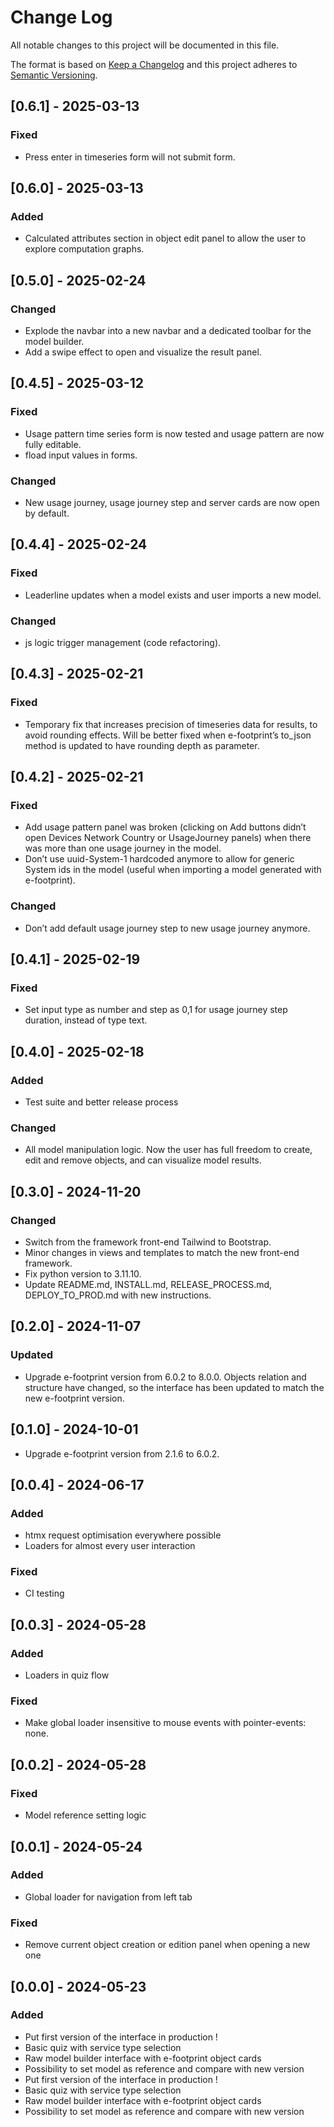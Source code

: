 # Change Log
All notable changes to this project will be documented in this file.
 
The format is based on [Keep a Changelog](http://keepachangelog.com/)
and this project adheres to [Semantic Versioning](http://semver.org/).

## [0.6.1] - 2025-03-13

### Fixed
 - Press enter in timeseries form will not submit form.

## [0.6.0] - 2025-03-13

### Added
- Calculated attributes section in object edit panel to allow the user to explore computation graphs.

## [0.5.0] - 2025-02-24

### Changed
- Explode the navbar into a new navbar and a dedicated toolbar for the model 
  builder.
- Add a swipe effect to open and visualize the result panel.

## [0.4.5] - 2025-03-12

### Fixed
- Usage pattern time series form is now tested and usage pattern are now fully editable.
- fload input values in forms.

### Changed
- New usage journey, usage journey step and server cards are now open by default.

## [0.4.4] - 2025-02-24

### Fixed
- Leaderline updates when a model exists and user imports a new model.

### Changed
- js logic trigger management (code refactoring).

## [0.4.3] - 2025-02-21

### Fixed
- Temporary fix that increases precision of timeseries data for results, to avoid rounding effects. Will be better fixed when e-footprint’s to_json method is updated to have rounding depth as parameter.

## [0.4.2] - 2025-02-21

### Fixed
- Add usage pattern panel was broken (clicking on Add buttons didn’t open Devices Network Country or UsageJourney panels) when there was more than one usage journey in the model.
- Don’t use uuid-System-1 hardcoded anymore to allow for generic System ids in the model (useful when importing a model generated with e-footprint).

### Changed
- Don’t add default usage journey step to new usage journey anymore. 

## [0.4.1] - 2025-02-19

### Fixed
- Set input type as number and step as 0,1 for usage journey step duration, instead of type text.

## [0.4.0] - 2025-02-18

### Added
- Test suite and better release process

### Changed
- All model manipulation logic. Now the user has full freedom to create, edit and remove objects, and can visualize model results.

## [0.3.0] - 2024-11-20

### Changed
- Switch from the framework front-end Tailwind to Bootstrap.
- Minor changes in views and templates to match the new front-end framework.
- Fix python version to 3.11.10.
- Update README.md, INSTALL.md, RELEASE_PROCESS.md, DEPLOY_TO_PROD.md with new instructions.

## [0.2.0]  - 2024-11-07

### Updated
- Upgrade e-footprint version from 6.0.2 to 8.0.0. Objects relation and structure have changed, so the interface has been updated to match the new e-footprint version.

## [0.1.0] - 2024-10-01
- Upgrade e-footprint version from 2.1.6 to 6.0.2.

## [0.0.4] - 2024-06-17

### Added
- htmx request optimisation everywhere possible
- Loaders for almost every user interaction

### Fixed
- CI testing

## [0.0.3] - 2024-05-28

### Added
- Loaders in quiz flow

### Fixed
- Make global loader insensitive to mouse events with pointer-events: none.

## [0.0.2] - 2024-05-28

### Fixed
- Model reference setting logic

## [0.0.1] - 2024-05-24

### Added
- Global loader for navigation from left tab

### Fixed
- Remove current object creation or edition panel when opening a new one

## [0.0.0] - 2024-05-23

### Added
- Put first version of the interface in production !
- Basic quiz with service type selection
- Raw model builder interface with e-footprint object cards
- Possibility to set model as reference and compare with new version
- Put first version of the interface in production !
- Basic quiz with service type selection
- Raw model builder interface with e-footprint object cards
- Possibility to set model as reference and compare with new version
